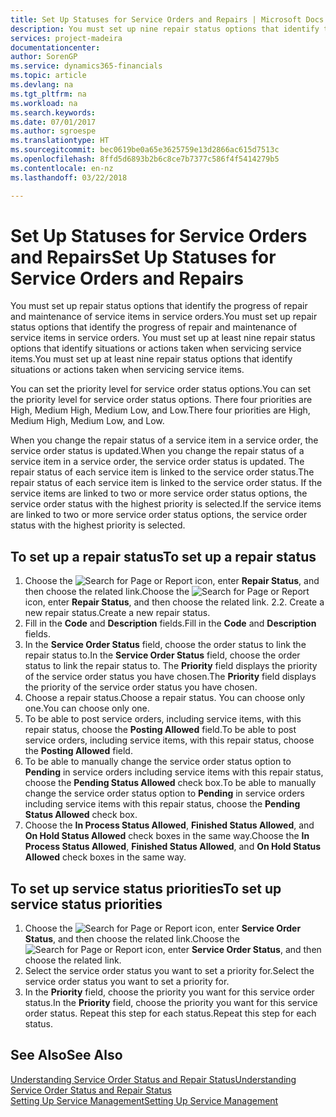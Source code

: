 ```yaml
---
title: Set Up Statuses for Service Orders and Repairs | Microsoft Docs
description: You must set up nine repair status options that identify the progress of repair and maintenance of service items in service orders.
services: project-madeira
documentationcenter: 
author: SorenGP
ms.service: dynamics365-financials
ms.topic: article
ms.devlang: na
ms.tgt_pltfrm: na
ms.workload: na
ms.search.keywords: 
ms.date: 07/01/2017
ms.author: sgroespe
ms.translationtype: HT
ms.sourcegitcommit: bec0619be0a65e3625759e13d2866ac615d7513c
ms.openlocfilehash: 8ffd5d6893b2b6c8ce7b7377c586f4f5414279b5
ms.contentlocale: en-nz
ms.lasthandoff: 03/22/2018

---
```

# <a name="set-up-statuses-for-service-orders-and-repairs"></a><span data-ttu-id="fe428-103">Set Up Statuses for Service Orders and Repairs</span><span class="sxs-lookup"><span data-stu-id="fe428-103">Set Up Statuses for Service Orders and Repairs</span></span>
<span data-ttu-id="fe428-104">You must set up repair status options that identify the progress of repair and maintenance of service items in service orders.</span><span class="sxs-lookup"><span data-stu-id="fe428-104">You must set up repair status options that identify the progress of repair and maintenance of service items in service orders.</span></span> <span data-ttu-id="fe428-105">You must set up at least nine repair status options that identify situations or actions taken when servicing service items.</span><span class="sxs-lookup"><span data-stu-id="fe428-105">You must set up at least nine repair status options that identify situations or actions taken when servicing service items.</span></span>  

<span data-ttu-id="fe428-106">You can set the priority level for service order status options.</span><span class="sxs-lookup"><span data-stu-id="fe428-106">You can set the priority level for service order status options.</span></span> <span data-ttu-id="fe428-107">There four priorities are High, Medium High, Medium Low, and Low.</span><span class="sxs-lookup"><span data-stu-id="fe428-107">There four priorities are High, Medium High, Medium Low, and Low.</span></span>  
  
<span data-ttu-id="fe428-108">When you change the repair status of a service item in a service order, the service order status is updated.</span><span class="sxs-lookup"><span data-stu-id="fe428-108">When you change the repair status of a service item in a service order, the service order status is updated.</span></span> <span data-ttu-id="fe428-109">The repair status of each service item is linked to the service order status.</span><span class="sxs-lookup"><span data-stu-id="fe428-109">The repair status of each service item is linked to the service order status.</span></span> <span data-ttu-id="fe428-110">If the service items are linked to two or more service order status options, the service order status with the highest priority is selected.</span><span class="sxs-lookup"><span data-stu-id="fe428-110">If the service items are linked to two or more service order status options, the service order status with the highest priority is selected.</span></span>  

## <a name="to-set-up-a-repair-status"></a><span data-ttu-id="fe428-111">To set up a repair status</span><span class="sxs-lookup"><span data-stu-id="fe428-111">To set up a repair status</span></span>  
1. <span data-ttu-id="fe428-112">Choose the ![Search for Page or Report](media/ui-search/search_small.png "Search for Page or Report icon") icon, enter **Repair Status**, and then choose the related link.</span><span class="sxs-lookup"><span data-stu-id="fe428-112">Choose the ![Search for Page or Report](media/ui-search/search_small.png "Search for Page or Report icon") icon, enter **Repair Status**, and then choose the related link.</span></span> <span data-ttu-id="fe428-113">2.</span><span class="sxs-lookup"><span data-stu-id="fe428-113">2.</span></span> <span data-ttu-id="fe428-114">Create a new repair status.</span><span class="sxs-lookup"><span data-stu-id="fe428-114">Create a new repair status.</span></span>  
3. <span data-ttu-id="fe428-115">Fill in the **Code** and **Description** fields.</span><span class="sxs-lookup"><span data-stu-id="fe428-115">Fill in the **Code** and **Description** fields.</span></span>  
4. <span data-ttu-id="fe428-116">In the **Service Order Status** field, choose the order status to link the repair status to.</span><span class="sxs-lookup"><span data-stu-id="fe428-116">In the **Service Order Status** field, choose the order status to link the repair status to.</span></span> <span data-ttu-id="fe428-117">The **Priority** field displays the priority of the service order status you have chosen.</span><span class="sxs-lookup"><span data-stu-id="fe428-117">The **Priority** field displays the priority of the service order status you have chosen.</span></span>  
5. <span data-ttu-id="fe428-118">Choose a repair status.</span><span class="sxs-lookup"><span data-stu-id="fe428-118">Choose a repair status.</span></span> <span data-ttu-id="fe428-119">You can choose only one.</span><span class="sxs-lookup"><span data-stu-id="fe428-119">You can choose only one.</span></span>  
6. <span data-ttu-id="fe428-120">To be able to post service orders, including service items, with this repair status, choose the **Posting Allowed** field.</span><span class="sxs-lookup"><span data-stu-id="fe428-120">To be able to post service orders, including service items, with this repair status, choose the **Posting Allowed** field.</span></span>  
7. <span data-ttu-id="fe428-121">To be able to manually change the service order status option to **Pending** in service orders including service items with this repair status, choose the **Pending Status Allowed** check box.</span><span class="sxs-lookup"><span data-stu-id="fe428-121">To be able to manually change the service order status option to **Pending** in service orders including service items with this repair status, choose the **Pending Status Allowed** check box.</span></span>  
8. <span data-ttu-id="fe428-122">Choose the **In Process Status Allowed**, **Finished Status Allowed**, and **On Hold Status Allowed** check boxes in the same way.</span><span class="sxs-lookup"><span data-stu-id="fe428-122">Choose the **In Process Status Allowed**, **Finished Status Allowed**, and **On Hold Status Allowed** check boxes in the same way.</span></span>
  
## <a name="to-set-up-service-status-priorities"></a><span data-ttu-id="fe428-123">To set up service status priorities</span><span class="sxs-lookup"><span data-stu-id="fe428-123">To set up service status priorities</span></span>  
1. <span data-ttu-id="fe428-124">Choose the ![Search for Page or Report](media/ui-search/search_small.png "Search for Page or Report icon") icon, enter **Service Order Status**, and then choose the related link.</span><span class="sxs-lookup"><span data-stu-id="fe428-124">Choose the ![Search for Page or Report](media/ui-search/search_small.png "Search for Page or Report icon") icon, enter **Service Order Status**, and then choose the related link.</span></span>  
2. <span data-ttu-id="fe428-125">Select the service order status you want to set a priority for.</span><span class="sxs-lookup"><span data-stu-id="fe428-125">Select the service order status you want to set a priority for.</span></span>  
3. <span data-ttu-id="fe428-126">In the **Priority** field, choose the priority you want for this service order status.</span><span class="sxs-lookup"><span data-stu-id="fe428-126">In the **Priority** field, choose the priority you want for this service order status.</span></span> <span data-ttu-id="fe428-127">Repeat this step for each status.</span><span class="sxs-lookup"><span data-stu-id="fe428-127">Repeat this step for each status.</span></span>  
  
## <a name="see-also"></a><span data-ttu-id="fe428-128">See Also</span><span class="sxs-lookup"><span data-stu-id="fe428-128">See Also</span></span>  
[<span data-ttu-id="fe428-129">Understanding Service Order Status and Repair Status</span><span class="sxs-lookup"><span data-stu-id="fe428-129">Understanding Service Order Status and Repair Status</span></span>]()  
[<span data-ttu-id="fe428-130">Setting Up Service Management</span><span class="sxs-lookup"><span data-stu-id="fe428-130">Setting Up Service Management</span></span>](service-setup-service.md)  


